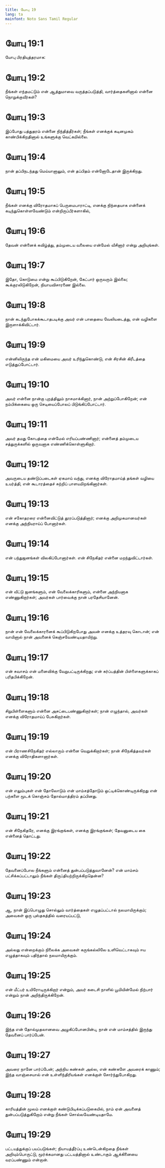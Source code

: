 ```yaml
---
title: யோபு 19
lang: ta
mainfont: Noto Sans Tamil Regular
---
```


# யோபு 19:1

யோபு பிரதியுத்தரமாக:

# யோபு 19:2

நீங்கள் எந்தமட்டும் என் ஆத்துமாவை வருத்தப்படுத்தி, வார்த்தைகளினால் என்னை நொறுக்குவீர்கள்?

# யோபு 19:3

இப்போது பத்துதரம் என்னை நிந்தித்தீர்கள்; நீங்கள் எனக்குக் கடினமுகம் காண்பிக்கிறதினால் உங்களுக்கு வெட்கமில்லை.

# யோபு 19:4

நான் தப்பிநடந்தது மெய்யானாலும், என் தப்பிதம் என்னோடேதான் இருக்கிறது.

# யோபு 19:5

நீங்கள் எனக்கு விரோதமாகப் பெருமைபாராட்டி, எனக்கு நிந்தையாக என்னைக் கடிந்துகொள்ளவேண்டும் என்றிருப்பீர்களாகில்,

# யோபு 19:6

தேவன் என்னைக் கவிழ்த்து, தம்முடைய வலையை என்மேல் வீசினார் என்று அறியுங்கள்.

# யோபு 19:7

இதோ, கொடுமை என்று கூப்பிடுகிறேன், கேட்பார் ஒருவரும் இல்லை; கூக்குரலிடுகிறேன், நியாயவிசாரணை இல்லை.

# யோபு 19:8

நான் கடந்துபோகக்கூடாதபடிக்கு அவர் என் பாதையை வேலியடைத்து, என் வழிகளை இருளாக்கிவிட்டார்.

# யோபு 19:9

என்னிலிருந்த என் மகிமையை அவர் உரிந்துகொண்டு, என் சிரசின் கிரீடத்தை எடுத்துப்போட்டார்.

# யோபு 19:10

அவர் என்னை நான்கு புறத்திலும் நாசமாக்கினார், நான் அற்றுப்போகிறேன்; என் நம்பிக்கையை ஒரு செடியைப்போலப் பிடுங்கிப்போட்டார்.

# யோபு 19:11

அவர் தமது கோபத்தை என்மேல் எரியப்பண்ணினார்; என்னைத் தம்முடைய சத்துருக்களில் ஒருவனாக எண்ணிக்கொள்ளுகிறார்.

# யோபு 19:12

அவருடைய தண்டுப்படைகள் ஏகமாய் வந்து, எனக்கு விரோதமாய்த் தங்கள் வழியை உயர்த்தி, என் கூடாரத்தைச் சுற்றிப் பாளயமிறங்கினார்கள்.

# யோபு 19:13

என் சகோதரரை என்னைவிட்டுத் தூரப்படுத்தினார்; எனக்கு அறிமுகமானவர்கள் எனக்கு அந்நியராய்ப் போனார்கள்.

# யோபு 19:14

என் பந்துஜனங்கள் விலகிப்போனார்கள். என் சிநேகிதர் என்னை மறந்துவிட்டார்கள்.

# யோபு 19:15

என் வீட்டு ஜனங்களும், என் வேலைக்காரிகளும், என்னை அந்நியனாக எண்ணுகிறார்கள்; அவர்கள் பார்வைக்கு நான் பரதேசியானேன்.

# யோபு 19:16

நான் என் வேலைக்காரனைக் கூப்பிடுகிறபோது அவன் எனக்கு உத்தரவு கொடான்; என் வாயினால் நான் அவனைக் கெஞ்சவேண்டியதாயிற்று.

# யோபு 19:17

என் சுவாசம் என் மனைவிக்கு வேறுபட்டிருக்கிறது; என் கர்ப்பத்தின் பிள்ளைகளுக்காகப் பரிதபிக்கிறேன்.

# யோபு 19:18

சிறுபிள்ளைகளும் என்னை அசட்டைபண்ணுகிறார்கள்; நான் எழுந்தால், அவர்கள் எனக்கு விரோதமாய்ப் பேசுகிறார்கள்.

# யோபு 19:19

என் பிராணசிநேகிதர் எல்லாரும் என்னை வெறுக்கிறார்கள்; நான் சிநேகித்தவர்கள் எனக்கு விரோதிகளானார்கள்.

# யோபு 19:20

என் எலும்புகள் என் தோலோடும் என் மாம்சத்தோடும் ஒட்டிக்கொண்டிருக்கிறது என் பற்களை மூடக் கொஞ்சம் தோல்மாத்திரம் தப்பினது.

# யோபு 19:21

என் சிநேகிதரே, எனக்கு இரங்குங்கள், எனக்கு இரங்குங்கள்; தேவனுடைய கை என்னைத் தொட்டது.

# யோபு 19:22

தேவனைப்போல நீங்களும் என்னைத் துன்பப்படுத்துவானேன்? என் மாம்சம் பட்சிக்கப்பட்டாலும் நீங்கள் திருப்தியற்றிருக்கிறதென்ன?

# யோபு 19:23

ஆ, நான் இப்பொழுது சொல்லும் வார்த்தைகள் எழுதப்பட்டால் நலமாயிருக்கும்; அவைகள் ஒரு புஸ்தகத்தில் வரையப்பட்டு,

# யோபு 19:24

அல்லது என்றைக்கும் நிலைக்க அவைகள் கருங்கல்லிலே உளிவெட்டாகவும் ஈய எழுத்தாகவும் பதிந்தால் நலமாயிருக்கும்.

# யோபு 19:25

என் மீட்பர் உயிரோடிருக்கிறார் என்றும், அவர் கடைசி நாளில் பூமியின்மேல் நிற்பார் என்றும் நான் அறிந்திருக்கிறேன்.

# யோபு 19:26

இந்த என் தோல்முதலானவை அழுகிப்போனபின்பு, நான் என் மாம்சத்தில் இருந்து தேவனைப் பார்ப்பேன்.

# யோபு 19:27

அவரை நானே பார்ப்பேன்; அந்நிய கண்கள் அல்ல, என் கண்களே அவரைக் காணும்; இந்த வாஞ்சையால் என் உள்ளிந்திரியங்கள் எனக்குள் சோர்ந்துபோகிறது.

# யோபு 19:28

காரியத்தின் மூலம் எனக்குள் கண்டுபிடிக்கப்படுகையில், நாம் ஏன் அவனைத் துன்பப்படுத்துகிறோம் என்று நீங்கள் சொல்லவேண்டியதாமே.

# யோபு 19:29

பட்டயத்துக்குப் பயப்படுங்கள்; நியாயத்தீர்ப்பு உண்டென்கிறதை நீங்கள் அறியும்பொருட்டு, மூர்க்கமானது பட்டயத்தினால் உண்டாகும் ஆக்கினையை வரப்பண்ணும் என்றான்.

